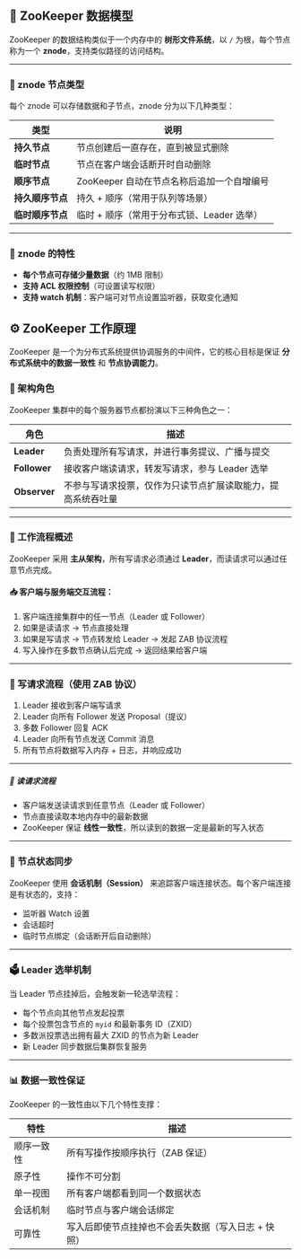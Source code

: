 

## 🌳 ZooKeeper 数据模型

ZooKeeper 的数据结构类似于一个内存中的 **树形文件系统**，以 `/` 为根，每个节点称为一个 **znode**，支持类似路径的访问结构。

---

### 📂 znode 节点类型

每个 znode 可以存储数据和子节点，znode 分为以下几种类型：

| 类型              | 说明                                                                 |
|-------------------|----------------------------------------------------------------------|
| **持久节点**       | 节点创建后一直存在，直到被显式删除                                  |
| **临时节点**       | 节点在客户端会话断开时自动删除                                       |
| **顺序节点**       | ZooKeeper 自动在节点名称后追加一个自增编号                           |
| **持久顺序节点**   | 持久 + 顺序（常用于队列等场景）                                      |
| **临时顺序节点**   | 临时 + 顺序（常用于分布式锁、Leader 选举）                           |

---

### 🧾 znode 的特性

- **每个节点可存储少量数据**（约 1MB 限制）
- **支持 ACL 权限控制**（可设置读写权限）
- **支持 watch 机制**：客户端可对节点设置监听器，获取变化通知

## ⚙️ ZooKeeper 工作原理

ZooKeeper 是一个为分布式系统提供协调服务的中间件，它的核心目标是保证 **分布式系统中的数据一致性** 和 **节点协调能力**。

### 🧠 架构角色

ZooKeeper 集群中的每个服务器节点都扮演以下三种角色之一：

| 角色       | 描述 |
|------------|------|
| **Leader** | 负责处理所有写请求，并进行事务提议、广播与提交 |
| **Follower** | 接收客户端读请求，转发写请求，参与 Leader 选举 |
| **Observer** | 不参与写请求投票，仅作为只读节点扩展读取能力，提高系统吞吐量 |

---

### 🔄 工作流程概述

ZooKeeper 采用 **主从架构**，所有写请求必须通过 **Leader**，而读请求可以通过任意节点完成。

#### 📥 客户端与服务端交互流程：

1. 客户端连接集群中的任一节点（Leader 或 Follower）
2. 如果是读请求 → 节点直接处理
3. 如果是写请求 → 节点转发给 Leader → 发起 ZAB 协议流程
4. 写入操作在多数节点确认后完成 → 返回结果给客户端

---

### 🔁 写请求流程（使用 ZAB 协议）

1. Leader 接收到客户端写请求
2. Leader 向所有 Follower 发送 Proposal（提议）
3. 多数 Follower 回复 ACK
4. Leader 向所有节点发送 Commit 消息
5. 所有节点将数据写入内存 + 日志，并响应成功

---

##### 📖 读请求流程

- 客户端发送读请求到任意节点（Leader 或 Follower）
- 节点直接读取本地内存中的最新数据
- ZooKeeper 保证 **线性一致性**，所以读到的数据一定是最新的写入状态

---

### 🔄 节点状态同步

ZooKeeper 使用 **会话机制（Session）** 来追踪客户端连接状态。每个客户端连接是有状态的，支持：

- 监听器 Watch 设置
- 会话超时
- 临时节点绑定（会话断开后自动删除）

---

### 🗳 Leader 选举机制

当 Leader 节点挂掉后，会触发新一轮选举流程：

- 每个节点向其他节点发起投票
- 每个投票包含节点的 `myid` 和最新事务 ID（ZXID）
- 多数派投票选出拥有最大 ZXID 的节点为新 Leader
- 新 Leader 同步数据后集群恢复服务

---

### 📊 数据一致性保证

ZooKeeper 的一致性由以下几个特性支撑：

| 特性             | 描述 |
|------------------|------|
| 顺序一致性       | 所有写操作按顺序执行（ZAB 保证） |
| 原子性           | 操作不可分割 |
| 单一视图         | 所有客户端都看到同一个数据状态 |
| 会话机制         | 临时节点与客户端会话绑定 |
| 可靠性           | 写入后即使节点挂掉也不会丢失数据（写入日志 + 快照） |



